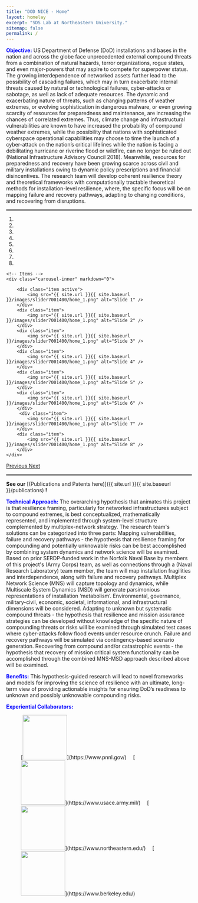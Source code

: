 ```yaml
---
title: "DOD NICE - Home"
layout: homelay
excerpt: "SDS Lab at Northeastern University."
sitemap: false
permalink: /
---
```

<span style="color:blue">**Objective:**</span>
US Department of Defense (DoD) installations and bases in the nation and across the globe face unprecedented external compound threats from a combination of natural hazards, terror organizations, rogue states, and even major-powers that may aspire to compete for superpower status. The growing interdependence of networked assets further lead to the possibility of cascading failures, which may in turn exacerbate internal threats caused by natural or technological failures, cyber-attacks or sabotage, as well as lack of adequate resources. The dynamic and exacerbating nature of threats, such as changing patterns of weather extremes, or evolving sophistication in dangerous malware, or even growing scarcity of resources for preparedness and maintenance, are increasing the chances of correlated extremes. Thus, climate change and infrastructural vulnerabilities are known to have increased the probability of compound weather extremes, while the possibility that nations with sophisticated cyberspace operational capabilities may choose to time the launch of a cyber-attack on the nation’s critical lifelines while the nation is facing a debilitating hurricane or riverine flood or wildfire, can no longer be ruled out (National Infrastructure Advisory Council 2018). Meanwhile, resources for preparedness and recovery have been growing scarce across civil and military installations owing to dynamic policy prescriptions and financial disincentives. The research team will develop coherent resilience theory and theoretical frameworks with computationally tractable theoretical methods for installation-level resilience, where, the specific focus will be on mapping failure and recovery pathways, adapting to changing conditions, and recovering from disruptions.

<hr style="height:4px;border-width:1;color:gray;background-color:gray">

<div markdown="0" id="carousel" class="carousel slide" data-ride="carousel" data-interval="5000" data-pause="hover" >
    <!-- Menu -->
    <ol class="carousel-indicators">
        <li data-target="#carousel" data-slide-to="0" class="active"></li>
        <li data-target="#carousel" data-slide-to="1"></li>
        <li data-target="#carousel" data-slide-to="2"></li>
        <li data-target="#carousel" data-slide-to="3"></li>
        <li data-target="#carousel" data-slide-to="4"></li>
        <li data-target="#carousel" data-slide-to="5"></li>
        <li data-target="#carousel" data-slide-to="6"></li>
        <li data-target="#carousel" data-slide-to="7"></li>
    </ol>

    <!-- Items -->
    <div class="carousel-inner" markdown="0">

        <div class="item active">
            <img src="{{ site.url }}{{ site.baseurl }}/images/slider7001400/home_1.png" alt="Slide 1" />
        </div>
        <div class="item">
            <img src="{{ site.url }}{{ site.baseurl }}/images/slider7001400/home_1.png" alt="Slide 2" />
        </div>
        <div class="item">
            <img src="{{ site.url }}{{ site.baseurl }}/images/slider7001400/home_1.png" alt="Slide 3" />
        </div>
        <div class="item">
            <img src="{{ site.url }}{{ site.baseurl }}/images/slider7001400/home_1.png" alt="Slide 4" />
        </div>
        <div class="item">
            <img src="{{ site.url }}{{ site.baseurl }}/images/slider7001400/home_1.png" alt="Slide 5" />
        </div>
        <div class="item">
            <img src="{{ site.url }}{{ site.baseurl }}/images/slider7001400/home_1.png" alt="Slide 6" />
        </div>       
         <div class="item">
            <img src="{{ site.url }}{{ site.baseurl }}/images/slider7001400/home_1.png" alt="Slide 7" />
        </div>
        <div class="item">
            <img src="{{ site.url }}{{ site.baseurl }}/images/slider7001400/home_1.png" alt="Slide 8" />
        </div>
    </div>
  <a class="left carousel-control" href="#carousel" role="button" data-slide="prev">
    <span class="glyphicon glyphicon-chevron-left" aria-hidden="true"></span>
    <span class="sr-only">Previous</span>
  </a>
  <a class="right carousel-control" href="#carousel" role="button" data-slide="next">
    <span class="glyphicon glyphicon-chevron-right" aria-hidden="true"></span>
    <span class="sr-only">Next</span>
  </a>
</div>

<hr style="height:4px;border-width:1;color:gray;background-color:gray">

<!-- See our US Patents [here](https://sdslab.io/publications/#us-patents) -->
**See our** [(Publications and Patents here)]({{ site.url }}{{ site.baseurl }}/publications) **!**
 
<span style="color:blue">**Technical Approach:**</span>
The overarching hypothesis that animates this project is that resilience framing, particularly for networked infrastructures subject to compound extremes, is best conceptualized, mathematically represented, and implemented through system-level structure complemented by multiplex-network strategy. The research team's solutions can be categorized into three parts: Mapping vulnerabilities, failure and recovery pathways - the hypothesis that resilience framing for compounding and potentially unknowable risks can be best accomplished by combining system dynamics and network science will be examined. Based on prior SERDP-funded work in the Norfolk Naval Base by members of this project's (Army Corps) team, as well as connections through a (Naval Research Laboratory) team member, the team will map installation fragilities and interdependence, along with failure and recovery pathways. Multiplex Network Science (MNS) will capture topology and dynamics, while Multiscale System Dynamics (MSD) will generate parsimonious representations of installation ‘metabolism’. Environmental, governance, military-civil, economic, societal, informational, and infrastructural dimensions will be considered. Adapting to unknown but systematic compound threats - the hypothesis that resilience and mission assurance strategies can be developed without knowledge of the specific nature of compounding threats or risks will be examined through simulated test cases where cyber-attacks follow flood events under resource crunch. Failure and recovery pathways will be simulated via contingency-based scenario generation. Recovering from compound and/or catastrophic events - the hypothesis that recovery of mission critical system functionality can be accomplished through the combined MNS-MSD approach described above will be examined.


<span style="color:blue">**Benefits:**</span>
This hypothesis-guided research will lead to novel frameworks and models for improving the science of resilience with an ultimate, long-term view of providing actionable insights for ensuring DoD’s readiness to unknown and possibly unknowable compounding risks.




<!--  **We are  looking for passionate new PhD and Postdocs students to join the team** [(more info)]({{ site.url }}{{ site.baseurl }}/vacancies) **!** -->

<!-- blank line -->
<span style="color:blue">**Experiential Collaborators:**</span>
<!-- blank line -->
<figure class="fourth">
  [<img src="{{ site.url }}{{ site.baseurl }}/images/logopic/brand_01.png" style="width: 120px">](https://www.pnnl.gov/)
  <img src="{{ site.url }}{{ site.baseurl }}/images/logopic/blank.PNG" style="width: 10px">
  [<img src="{{ site.url }}{{ site.baseurl }}/images/logopic/us_army.jpg" style="width: 120px">](https://www.usace.army.mil/)
  <img src="{{ site.url }}{{ site.baseurl }}/images/logopic/blank.PNG" style="width: 10px">
  [<img src="{{ site.url }}{{ site.baseurl }}/images/logopic/NEU.png" style="width: 120px">](https://www.northeastern.edu/)
   <img src="{{ site.url }}{{ site.baseurl }}/images/logopic/blank.PNG" style="width: 10px">
  [<img src="{{ site.url }}{{ site.baseurl }}/images/logopic/ucbrkley.png" style="width: 120px">](https://www.berkeley.edu/)
</figure>


